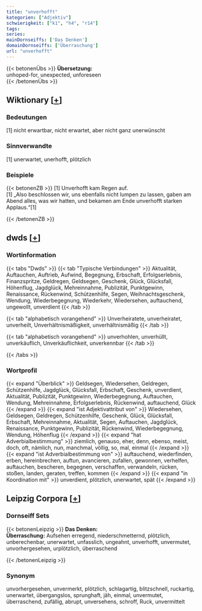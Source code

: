 ```yaml
---
title: "unverhofft"
kategorien: ["Adjektiv"]
schwierigkeit: ["k1", "h4", "r14"]
tags:
series:
mainDornseiffs: ['Das Denken']
domainDornseiffs: ['Überraschung']
url: "unverhofft"
---
```


{{< betonenÜbs >}}
**Übersetzung:**  
unhoped-for, unexpected, unforeseen  
{{< /betonenÜbs >}}

## Wiktionary [[+](https://de.wiktionary.org/wiki/unverhofft)]

### Bedeutungen
[1] nicht erwartbar, nicht erwartet, aber nicht ganz unerwünscht  

### Sinnverwandte
[1] unerwartet, unerhofft, plötzlich  

### Beispiele
{{< betonenZB >}}
[1] Unverhofft kam Regen auf.  
[1] „Also beschlossen wir, uns ebenfalls nicht lumpen zu lassen, gaben am Abend alles, was wir hatten, und bekamen am Ende unverhofft starken Applaus.“[1]  

{{< /betonenZB >}}


## dwds [[+](https://www.dwds.de/wb/unverhofft)]

### Wortinformation
{{< tabs "Dwds" >}}
{{< tab "Typische Verbindungen" >}}
Aktualität, Auftauchen, Auftrieb, Aufwind, Begegnung, Erbschaft, Erfolgserlebnis, Finanzspritze, Geldregen, Geldsegen, Geschenk, Glück, Glücksfall, Höhenflug, Jagdglück, Mehreinnahme, Publizität, Punktgewinn, Renaissance, Rückenwind, Schützenhilfe, Segen, Weihnachtsgeschenk, Wendung, Wiederbegegnung, Wiederkehr, Wiedersehen, auftauchend, ungewollt, unverdient
{{< /tab >}}

{{< tab "alphabetisch vorangehend" >}}
Unverheiratete, unverheiratet, unverheilt, Unverhältnismäßigkeit, unverhältnismäßig
{{< /tab >}}

{{< tab "alphabetisch vorangehend" >}}
unverhohlen, unverhüllt, unverkäuflich, Unverkäuflichkeit, unverkennbar
{{< /tab >}}

{{< /tabs >}}

### Wortprofil
{{< expand "Überblick" >}} Geldsegen, Wiedersehen, Geldregen, Schützenhilfe, Jagdglück, Glücksfall, Erbschaft, Geschenk, unverdient, Aktualität, Publizität, Punktgewinn, Wiederbegegnung, Auftauchen, Wendung, Mehreinnahme, Erfolgserlebnis, Rückenwind, auftauchend, Glück {{< /expand >}}
{{< expand "ist Adjektivattribut von" >}} Wiedersehen, Geldsegen, Geldregen, Schützenhilfe, Geschenk, Glück, Glücksfall, Erbschaft, Mehreinnahme, Aktualität, Segen, Auftauchen, Jagdglück, Renaissance, Punktgewinn, Publizität, Rückenwind, Wiederbegegnung, Wendung, Höhenflug {{< /expand >}}
{{< expand "hat Adverbialbestimmung" >}} ziemlich, genauso, eher, denn, ebenso, meist, doch, oft, nämlich, nun, manchmal, völlig, so, mal, einmal {{< /expand >}}
{{< expand "ist Adverbialbestimmung von" >}} auftauchend, wiederfinden, erben, hereinbrechen, auftun, avancieren, zufallen, gewonnen, verhelfen, auftauchen, bescheren, begegnen, verschaffen, verwandeln, rücken, stoßen, landen, geraten, treffen, kommen {{< /expand >}}
{{< expand "in Koordination mit" >}} unverdient, plötzlich, unerwartet, spät {{< /expand >}}

## Leipzig Corpora [[+](https://corpora.uni-leipzig.de/en/res?word=unverhofft&corpusId=deu_newscrawl-public_2018)]

### Dornseiff Sets
{{< betonenLeipzig >}}
**Das Denken:**  
**Überraschung:** Aufsehen erregend, niederschmetternd, plötzlich, unberechenbar, unerwartet, unfasslich, ungeahnt, unverhofft, unvermutet, unvorhergesehen, urplötzlich, überraschend  

{{< /betonenLeipzig >}}

### Synonym
unvorhergesehen, unvermerkt, plötzlich, schlagartig, blitzschnell, ruckartig, unerwartet, übergangslos, sprunghaft, jäh, einmal, unvermutet, überraschend, zufällig, abrupt, unversehens, schroff, Ruck, unvermittelt

